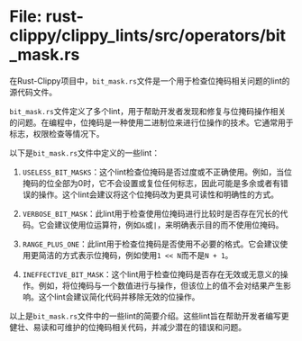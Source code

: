 # File: rust-clippy/clippy_lints/src/operators/bit_mask.rs

在Rust-Clippy项目中，`bit_mask.rs`文件是一个用于检查位掩码相关问题的lint的源代码文件。

`bit_mask.rs`文件定义了多个lint，用于帮助开发者发现和修复与位掩码操作相关的问题。在编程中，位掩码是一种使用二进制位来进行位操作的技术。它通常用于标志，权限检查等情况下。

以下是`bit_mask.rs`文件中定义的一些lint：

1. `USELESS_BIT_MASKS`：这个lint检查位掩码是否过度或不正确使用。例如，当位掩码的位全部为0时，它不会设置或复位任何标志，因此可能是多余或者有错误的操作。这个lint会建议将这个位掩码改为更具可读性和明确性的方式。

2. `VERBOSE_BIT_MASK`：此lint用于检查使用位掩码进行比较时是否存在冗长的代码。它会建议使用位运算符，例如`&`或`|`，来明确表示目的而不使用位掩码。

3. `RANGE_PLUS_ONE`：此lint用于检查位掩码是否使用不必要的格式。它会建议使用更简洁的方式表示位掩码，例如使用`1 << N`而不是`N + 1`。

4. `INEFFECTIVE_BIT_MASK`：这个lint用于检查位掩码是否存在无效或无意义的操作。例如，将位掩码与一个数值进行与操作，但该位上的值不会对结果产生影响。这个lint会建议简化代码并移除无效的位操作。

以上是`bit_mask.rs`文件中的一些lint的简要介绍。这些lint旨在帮助开发者编写更健壮、易读和可维护的位掩码相关代码，并减少潜在的错误和问题。

